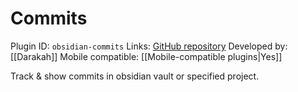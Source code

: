 # Commits

Plugin ID: `obsidian-commits`
Links: [GitHub repository](https://github.com/Darakah/obsidian-commits)
Developed by: [[Darakah]]
Mobile compatible: [[Mobile-compatible plugins|Yes]]

Track & show commits in obsidian vault or specified project.
